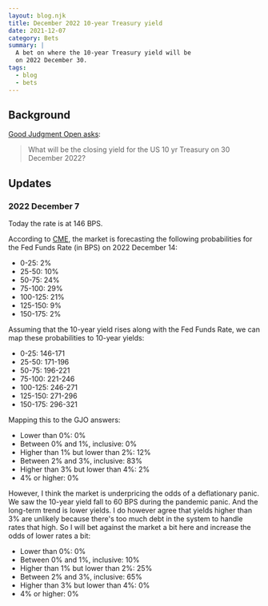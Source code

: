```yaml
---
layout: blog.njk
title: December 2022 10-year Treasury yield
date: 2021-12-07
category: Bets
summary: |
  A bet on where the 10-year Treasury yield will be
  on 2022 December 30.
tags:
  - blog
  - bets
---
```


[CME]: https://www.cmegroup.com/trading/interest-rates/countdown-to-fomc.html

## Background

[GJO]: https://www.gjopen.com/questions/2143

[Good Judgment Open asks][GJO]:

> What will be the closing yield for the US 10 yr Treasury on 30 December 2022?

## Updates

<h3 id="20211207">2022 December 7</h3>

Today the rate is at 146 BPS.

According to [CME], the market is forecasting the following probabilities
for the Fed Funds Rate (in BPS) on 2022 December 14:

* 0-25: 2%
* 25-50: 10%
* 50-75: 24%
* 75-100: 29%
* 100-125: 21%
* 125-150: 9%
* 150-175: 2%

Assuming that the 10-year yield rises along with the Fed Funds Rate,
we can map these probabilities to 10-year yields:

* 0-25: 146-171
* 25-50: 171-196
* 50-75: 196-221
* 75-100: 221-246
* 100-125: 246-271
* 125-150: 271-296
* 150-175: 296-321

Mapping this to the GJO answers:

* Lower than 0%: 0%
* Between 0% and 1%, inclusive: 0%
* Higher than 1% but lower than 2%: 12%
* Between 2% and 3%, inclusive: 83%
* Higher than 3% but lower than 4%: 2%
* 4% or higher: 0%

However, I think the market is underpricing the odds of a deflationary panic.
We saw the 10-year yield fall to 60 BPS during the pandemic panic. And the long-term
trend is lower yields. I do however agree that yields higher than 3% are
unlikely because there's too much debt in the system to handle rates that
high. So I will bet against the market a bit here and increase the odds of
lower rates a bit:

* Lower than 0%: 0%
* Between 0% and 1%, inclusive: 10%
* Higher than 1% but lower than 2%: 25%
* Between 2% and 3%, inclusive: 65%
* Higher than 3% but lower than 4%: 0%
* 4% or higher: 0%
